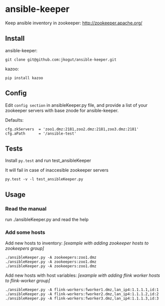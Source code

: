 # ansible-keeper
Keep ansible inventory in zookeeper:  http://zookeeper.apache.org/


Install
-------

ansible-keeper:
```
git clone git@github.com:jkogut/ansible-keeper.git

```
kazoo:
```
pip install kazoo
```

Config
------
Edit `config section` in ansibleKeeper.py file, 
and provide a list of your zookeeper servers with base znode for ansible-keeper.


Defaults:

```
cfg.zkServers  = 'zoo1.dmz:2181,zoo2.dmz:2181,zoo3.dmz:2181'
cfg.aPath      = '/ansible-test'
```


Tests
-----
Install `py.test` and run test_ansibleKeeper

It will fail in case of inaccesible zookeeper servers

```
py.test -v -l test_ansibleKeeper.py
```


Usage
-----

### Read the manual
run ./ansibleKeeper.py and read the help 


### Add some hosts

Add new hosts to inventory: *[example with adding zookeeper hosts to zookeepers group]*
```
./ansibleKeeper.py -A zookeepers:zoo1.dmz
./ansibleKeeper.py -A zookeepers:zoo1.dmz
./ansibleKeeper.py -A zookeepers:zoo1.dmz
```

Add new hosts with host variables: *[example with adding flink worker hosts to flink-worker group]*
```
./ansibleKeeper.py -A flink-workers:fworker1.dmz,lan_ip4:1.1.1.1,id:1
./ansibleKeeper.py -A flink-workers:fworker2.dmz,lan_ip4:1.1.1.2,id:2
./ansibleKeeper.py -A flink-workers:fworker3.dmz,lan_ip4:1.1.1.3,id:3

```

